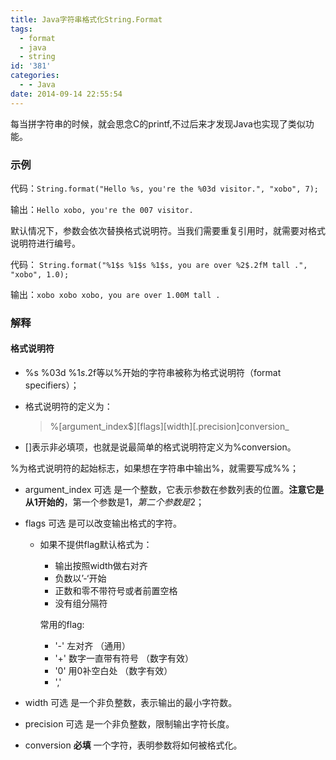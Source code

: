 ```yaml
---
title: Java字符串格式化String.Format
tags:
  - format
  - java
  - string
id: '381'
categories:
  - - Java
date: 2014-09-14 22:55:54
---
```


每当拼字符串的时候，就会思念C的printf,不过后来才发现Java也实现了类似功能。

### 示例

代码：`String.format("Hello %s, you're the %03d visitor.", "xobo", 7);`

输出：`Hello xobo, you're the 007 visitor.`

默认情况下，参数会依次替换格式说明符。当我们需要重复引用时，就需要对格式说明符进行编号。

代码： `String.format("%1$s %1$s %1$s, you are over %2$.2fM tall .", "xobo", 1.0);`

输出：`xobo xobo xobo, you are over 1.00M tall .`

### 解释

#### 格式说明符

*   %s %03d %1$s %2$.2f等以%开始的字符串被称为格式说明符（format specifiers）；
*   格式说明符的定义为：
    
    > %\[argument_index$\]\[flags\]\[width\]\[.precision\]conversion_
    
*   \[\]表示非必填项，也就是说最简单的格式说明符定义为%conversion。

%为格式说明符的起始标志，如果想在字符串中输出%，就需要写成%%；

*   argument\_index 可选 是一个整数，它表示参数在参数列表的位置。**注意它是从1开始的**，第一个参数是1$，第二个参数是2$；
*   flags 可选 是可以改变输出格式的字符。​
    
    *   如果不提供flag默认格式为：
        
        *   输出按照width做右对齐
        *   负数以’-‘开始
        *   正数和零不带符号或者前置空格
        *   没有组分隔符​​​
        
        常用的flag:
        
        *   '-' 左对齐 （通用）
        *   '+' 数字一直带有符号 （数字有效）
        *   '0' 用0补空白处 （数字有效）
        *   ','
*   width 可选 是一个非负整数​，表示输出的最小字符数。
*   precision 可选 是一个非负整数​，限制输出字符长度。
*   conversion **必填** 一个字符，表明参数将如何被格式化。